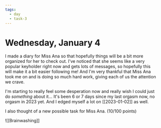 ```yaml
---
tags:
  - day
  - task-3
---
```


# Wednesday, January 4

I made a diary for Miss Ana so that hopefully things will be a bit more organized for her to check out. I've noticed that she seems like a very popular keyholder right now and gets lots of messages, so hopefully this will make it a bit easier following me! And I'm very thankful that Miss Ana took me on and is doing so much hard work, giving each of us the attention we crave.

I'm starting to really feel some desperation now and really wish I could just do _something_ about it… It's been 6 or 7 days since my last orgasm now, no orgasm in 2023 yet. And I edged myself a lot on [[2023-01-02]] as well.

I also thought of a new possible task for Miss Ana. (10/100 points)

![[Brainwashing]]
